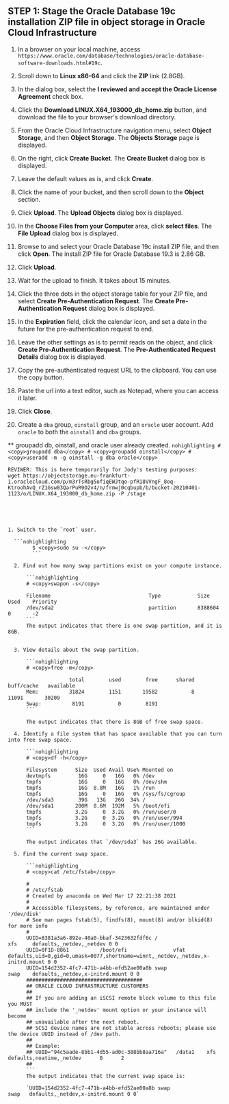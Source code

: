 ## **STEP 1**: Stage the Oracle Database 19c installation ZIP file in object storage in Oracle Cloud Infrastructure

1. In a browser on your local machine, access `https://www.oracle.com/database/technologies/oracle-database-software-downloads.html#19c`.

2. Scroll down to **Linux x86-64** and click the **ZIP** link (2.8GB).

3. In the dialog box, select the **I reviewed and accept the Oracle License Agreement** check box.

4. Click the **Download LINUX.X64_193000_db_home.zip** button, and download the file to your browser's download directory.

5. From the Oracle Cloud Infrastructure navigation menu, select **Object Storage**, and then **Object Storage**. The **Objects Storage** page is displayed.

6. On the right, click **Create Bucket**. The **Create Bucket** dialog box is displayed.

7. Leave the default values as is, and click **Create**.

8. Click the name of your bucket, and then scroll down to the **Object** section.

9. Click **Upload**. The **Upload Objects** dialog box is displayed.

10. In the **Choose Files from your Computer** area, click **select files**. The **File Upload** dialog box is displayed.

11. Browse to and select your Oracle Database 19c install ZIP file, and then click **Open**. The install ZIP file for Oracle Database 19.3 is 2.86 GB.

12. Click **Upload**.

13. Wait for the upload to finish. It takes about 15 minutes.

14. Click the three dots in the object storage table for your ZIP file, and select **Create Pre-Authentication Request**. The **Create Pre-Authentication Request** dialog box is displayed.

15. In the **Expiration** field, click the calendar icon, and set a date in the future for the pre-authentication request to end.

16. Leave the other settings as is to permit reads on the object, and click **Create Pre-Authentication Request**. The **Pre-Authenticated Request Details** dialog box is displayed.

17. Copy the pre-authenticated request URL to the clipboard. You can use the copy button.

18. Paste the url into a text editor, such as Notepad, where you can access it later.

19. Click **Close**.



4. Create a `dba` group, `oinstall` group, and an `oracle` user account. Add `oracle` to both the `oinstall` and `dba` groups.


** groupadd db, oinstall, and oracle user already created.
    ```nohighlighting
    # <copy>groupadd dba</copy>
    # <copy>groupadd oinstall</copy>
    # <copy>useradd -m -g oinstall -g dba oracle</copy>
    ```

    REVIWER: This is here temporarily for Jody's testing purposes:
    wget https://objectstorage.eu-frankfurt-1.oraclecloud.com/p/m3rTsRbg5ofiqEWJtqo-pfR18VVngF_8oq-KtroohAvQ_rZ1Gsw03QarPuR9O2v4/n/frmwj0cqbupb/b/bucket-20210401-1123/o/LINUX.X64_193000_db_home.zip -P /stage





    1. Switch to the `root` user.

      ```nohighlighting
            $ <copy>sudo su -</copy>
            ```

      2. Find out how many swap partitions exist on your compute instance.

          ```nohighlighting
          # <copy>swapon -s</copy>

          Filename                                Type            Size    Used    Priority
          /dev/sda2                               partition       8388604 0       -2
          ```
          The output indicates that there is one swap partition, and it is 8GB.


      3. View details about the swap partition.

          ```nohighlighting
          # <copy>free -m</copy>

                        total        used        free      shared  buff/cache   available
          Mem:          31824        1151       19582           8       11091       30209
          Swap:          8191           0        8191
          ```

          The output indicates that there is 8GB of free swap space.

      4. Identify a file system that has space available that you can turn into free swap space.  

          ```nohighlighting
          # <copy>df -h</copy>

          Filesystem      Size  Used Avail Use% Mounted on
          devtmpfs         16G     0   16G   0% /dev
          tmpfs            16G     0   16G   0% /dev/shm
          tmpfs            16G  8.8M   16G   1% /run
          tmpfs            16G     0   16G   0% /sys/fs/cgroup
          /dev/sda3        39G   13G   26G  34% /
          /dev/sda1       200M  8.6M  192M   5% /boot/efi
          tmpfs           3.2G     0  3.2G   0% /run/user/0
          tmpfs           3.2G     0  3.2G   0% /run/user/994
          tmpfs           3.2G     0  3.2G   0% /run/user/1000
          ```

          The output indicates that `/dev/sda3` has 26G available.

      5. Find the current swap space.

          ```nohighlighting
          # <copy>cat /etc/fstab</copy>

          #
          # /etc/fstab
          # Created by anaconda on Wed Mar 17 22:21:38 2021
          #
          # Accessible filesystems, by reference, are maintained under '/dev/disk'
          # See man pages fstab(5), findfs(8), mount(8) and/or blkid(8) for more info
          #
          UUID=8381a3a6-892e-40a0-bbaf-3423632fdf6c /                       xfs     defaults,_netdev,_netdev 0 0
          UUID=0F1D-8861          /boot/efi               vfat    defaults,uid=0,gid=0,umask=0077,shortname=winnt,_netdev,_netdev,x-initrd.mount 0 0
          UUID=154d2352-4fc7-471b-a4bb-efd52ae00a8b swap                    swap    defaults,_netdev,x-initrd.mount 0 0
          ######################################
          ## ORACLE CLOUD INFRASTRUCTURE CUSTOMERS
          ##
          ## If you are adding an iSCSI remote block volume to this file you MUST
          ## include the '_netdev' mount option or your instance will become
          ## unavailable after the next reboot.
          ## SCSI device names are not stable across reboots; please use the device UUID instead of /dev path.
          ##
          ## Example:
          ## UUID="94c5aade-8bb1-4d55-ad0c-388bb8aa716a"   /data1    xfs       defaults,noatime,_netdev      0      2
          ##
          ```
          The output indicates that the current swap space is:

          `UUID=154d2352-4fc7-471b-a4bb-efd52ae00a8b swap                   swap   defaults,_netdev,x-initrd.mount 0 0`
